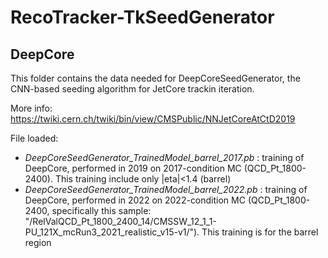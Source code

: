 # RecoTracker-TkSeedGenerator

## DeepCore
This folder contains the data needed for DeepCoreSeedGenerator, the CNN-based seeding algorithm for JetCore trackin iteration.

More info: https://twiki.cern.ch/twiki/bin/view/CMSPublic/NNJetCoreAtCtD2019

File loaded: 
* _DeepCoreSeedGenerator_TrainedModel_barrel_2017.pb_ : training of DeepCore, performed in 2019 on 2017-condition MC (QCD_Pt_1800-2400). This training include only |eta|<1.4 (barrel)
* _DeepCoreSeedGenerator_TrainedModel_barrel_2022.pb_ : training of DeepCore, performed in 2022 on 2022-condition MC (QCD_Pt_1800-2400, specifically this sample: "/RelValQCD_Pt_1800_2400_14/CMSSW_12_1_1-PU_121X_mcRun3_2021_realistic_v15-v1/"). This training is for the barrel region
